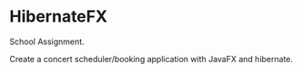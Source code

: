# HibernateFX
School Assignment.

Create a concert scheduler/booking application with JavaFX and hibernate.
